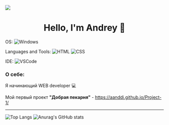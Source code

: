 ![](https://www.rimastronomy.org/wp-content/uploads/2015/10/cropped-01_andromeda.jpg)
<h1 align="center">Hello, I'm Andrey 👋</h1>

OS:  ![Windows](https://img.shields.io/badge/Windows-0B0A0C?style=for-the-badge&logo=windows&logoColor=white)

Languages and Tools:  ![HTML](https://img.shields.io/badge/HTML5-0B0A0C?style=for-the-badge&logo=html5&logoColor=white)
![CSS](https://img.shields.io/badge/CSS3-0B0A0C?style=for-the-badge&logo=css3&logoColor=white)

IDE:  ![VSCode](https://img.shields.io/badge/Visual_Studio_Code-0B0A0C?style=for-the-badge&logo=visual%20studio%20code&logoColor=white)



<h3>О себе:</h3>
<p>Я начинающий WEB developer 💻</p>

Мой первый проект <strong>"Добрая пекарня"</strong> - https://aanddi.github.io/Project-1/


<hr>

![Top Langs](https://github-readme-stats.vercel.app/api/top-langs/?username=aanddi&theme=dark&show_icons=true)
![Anurag's GitHub stats](https://github-readme-stats.vercel.app/api?username=aanddi&show_icons=true&theme=dark)

